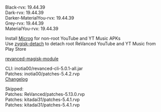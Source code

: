 Black-rvx: 19.44.39  
Dark-rvx: 19.44.39  
Darker-MaterialYou-rvx: 19.44.39  
Grey-rvx: 19.44.39  
MaterialYou-rvx: 19.44.39  

Install [Microg](https://github.com/ReVanced/GmsCore/releases) for non-root YouTube and YT Music APKs  
Use [zygisk-detach](https://github.com/j-hc/zygisk-detach) to detach root ReVanced YouTube and YT Music from Play Store  

[revanced-magisk-module](https://github.com/j-hc/revanced-magisk-module)
  
CLI: inotia00/revanced-cli-5.0.1-all.jar  
Patches: inotia00/patches-5.4.2.rvp  
[Changelog](https://github.com/inotia00/revanced-patches/releases/tag/v5.4.2)  

Skipped:  
Patches: ReVanced/patches-5.13.0.rvp  
Patches: kitadai31/patches-5.4.1.rvp  
Patches: kitadai31/patches-5.4.1.rvp        
